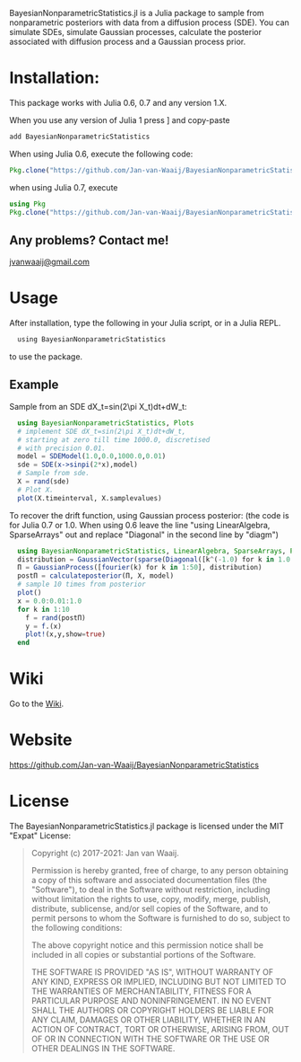 ﻿BayesianNonparametricStatistics.jl is a Julia package to sample from nonparametric posteriors with data from a diffusion process (SDE). You can simulate SDEs, simulate Gaussian processes, calculate the posterior associated with diffusion process and a Gaussian process prior. 

# Installation:

This package works with Julia 0.6, 0.7 and any version 1.X.

When you use any version of Julia 1 press ] and copy-paste
```julia
add BayesianNonparametricStatistics
```

When using Julia 0.6, execute the following code: 

```julia
Pkg.clone("https://github.com/Jan-van-Waaij/BayesianNonparametricStatistics.git", "BayesianNonparametricStatistics")
```

when using Julia 0.7, execute


```julia
using Pkg
Pkg.clone("https://github.com/Jan-van-Waaij/BayesianNonparametricStatistics.git", "BayesianNonparametricStatistics")
```

## Any problems? Contact me!

<jvanwaaij@gmail.com>

# Usage

After installation, type the following in your Julia script, or in a Julia REPL. 

```julia
  using BayesianNonparametricStatistics
```

to use the package. 

## Example 

Sample from an SDE dX_t=sin(2\pi X_t)dt+dW_t: 

```julia
  using BayesianNonparametricStatistics, Plots
  # implement SDE dX_t=sin(2\pi X_t)dt+dW_t, 
  # starting at zero till time 1000.0, discretised 
  # with precision 0.01.
  model = SDEModel(1.0,0.0,1000.0,0.01)
  sde = SDE(x->sinpi(2*x),model)
  # Sample from sde.
  X = rand(sde)
  # Plot X. 
  plot(X.timeinterval, X.samplevalues)
```

To recover the drift function, using Gaussian process posterior:
(the code is for Julia 0.7 or 1.0. When using 0.6 leave the line "using LinearAlgebra, SparseArrays" out and replace "Diagonal" in the second line by "diagm") 

```julia
  using BayesianNonparametricStatistics, LinearAlgebra, SparseArrays, Plots
  distribution = GaussianVector(sparse(Diagonal([k^(-1.0) for k in 1.0:50.0])))
  Π = GaussianProcess([fourier(k) for k in 1:50], distribution)
  postΠ = calculateposterior(Π, X, model)
  # sample 10 times from posterior
  plot()
  x = 0.0:0.01:1.0
  for k in 1:10
    f = rand(postΠ)
    y = f.(x)
    plot!(x,y,show=true)
  end 
```

# Wiki

Go to the [Wiki](https://github.com/Jan-van-Waaij/BayesianNonparametricStatistics.jl/wiki).

# Website

https://github.com/Jan-van-Waaij/BayesianNonparametricStatistics

# License

The BayesianNonparametricStatistics.jl package is licensed under the MIT "Expat" License:

> Copyright (c) 2017-2021: Jan van Waaij.
>
> Permission is hereby granted, free of charge, to any person obtaining a copy
> of this software and associated documentation files (the "Software"), to deal
> in the Software without restriction, including without limitation the rights
> to use, copy, modify, merge, publish, distribute, sublicense, and/or sell
> copies of the Software, and to permit persons to whom the Software is
> furnished to do so, subject to the following conditions:
>
> The above copyright notice and this permission notice shall be included in all
> copies or substantial portions of the Software.
>
> THE SOFTWARE IS PROVIDED "AS IS", WITHOUT WARRANTY OF ANY KIND, EXPRESS OR
> IMPLIED, INCLUDING BUT NOT LIMITED TO THE WARRANTIES OF MERCHANTABILITY,
> FITNESS FOR A PARTICULAR PURPOSE AND NONINFRINGEMENT. IN NO EVENT SHALL THE
> AUTHORS OR COPYRIGHT HOLDERS BE LIABLE FOR ANY CLAIM, DAMAGES OR OTHER
> LIABILITY, WHETHER IN AN ACTION OF CONTRACT, TORT OR OTHERWISE, ARISING FROM,
> OUT OF OR IN CONNECTION WITH THE SOFTWARE OR THE USE OR OTHER DEALINGS IN THE
> SOFTWARE.
>
